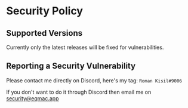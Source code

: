 # Security Policy

## Supported Versions
Currently only the latest releases will be fixed for vulnerabilities.

## Reporting a Security Vulnerability
Please contact me directly on Discord, here's my tag: `Roman Kisil#9006`

If you don't want to do it through Discord then email me on security@eqmac.app
